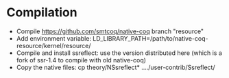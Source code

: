 # Compilation
- Compile https://github.com/smtcoq/native-coq branch "resource"
- Add environment variable: LD_LIBRARY_PATH=/path/to/native-coq-resource/kernel/resource/
- Compile and install ssreflect: use the version distributed here (which is a fork of ssr-1.4 to compile with old native-coq)
- Copy the native files: cp  theory/NSsreflect*    ..../user-contrib/Ssreflect/

